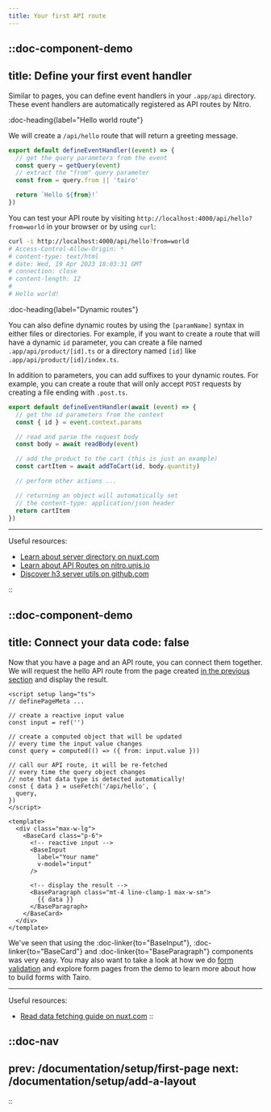 ```yaml
---
title: Your first API route
---
```



::doc-component-demo
---
title: Define your first event handler
---

Similar to pages, you can define event handlers in your `.app/api` directory. These event handlers are automatically registered as API routes by Nitro.

:doc-heading{label="Hello world route"}

We will create a `/api/hello` route that will return a greeting message.

```ts [.app/api/hello.ts]
export default defineEventHandler((event) => {
  // get the query parameters from the event
  const query = getQuery(event)
  // extract the "from" query parameter
  const from = query.from || 'tairo'

  return `Hello ${from}!`
})
```

You can test your API route by visiting `http://localhost:4000/api/hello?from=world` in your browser or by using `curl`:

```bash
curl -i http://localhost:4000/api/hello?from=world
# Access-Control-Allow-Origin: *
# content-type: text/html
# date: Wed, 19 Apr 2023 18:03:31 GMT
# connection: close
# content-length: 12
#
# Hello world!
```


:doc-heading{label="Dynamic routes"}

You can also define dynamic routes by using the `[paramName]` syntax in either files or directories. For example, if you want to create a route that will have a dynamic `id` parameter, you can create a file named `.app/api/product/[id].ts` or a directory named `[id]` like `.app/api/product/[id]/index.ts`.

In addition to parameters, you can add suffixes to your dynamic routes. For example, you can create a route that will only accept `POST` requests by creating a file ending with `.post.ts`.


```ts [.app/api/add-to-card/[id].post.ts]
export default defineEventHandler(await (event) => {
  // get the id parameters from the context
  const { id } = event.context.params

  // read and parse the request body
  const body = await readBody(event)

  // add the product to the cart (this is just an example)
  const cartItem = await addToCart(id, body.quantity)

  // perform other actions ...

  // returning an object will automatically set 
  // the content-type: application/json header
  return cartItem
})
```

---

Useful resources:

- [Learn about server directory on nuxt.com](https://nuxt.com/docs/guide/directory-structure/server)
- [Learn about API Routes on nitro.unjs.io](https://nitro.unjs.io/guide/routing)
- [Discover h3 server utils on github.com](https://github.com/unjs/h3#utilities)

::


::doc-component-demo
---
title: Connect your data
code: false
---

Now that you have a page and an API route, you can connect them together. We will request the hello API route from the page created [in the previous section](/documentation/setup/first-page) and display the result.

```vue [.app/pages/index.vue]
<script setup lang="ts">
// definePageMeta ...

// create a reactive input value
const input = ref('')

// create a computed object that will be updated
// every time the input value changes
const query = computed(() => ({ from: input.value }))

// call our API route, it will be re-fetched
// every time the query object changes
// note that data type is detected automatically!
const { data } = useFetch('/api/hello', {
  query,
})
</script>

<template>
  <div class="max-w-lg">
    <BaseCard class="p-6">
      <!-- reactive input -->
      <BaseInput 
        label="Your name" 
        v-model="input"
      />

      <!-- display the result -->
      <BaseParagraph class="mt-4 line-clamp-1 max-w-sm">
        {{ data }}
      </BaseParagraph>
    </BaseCard>
  </div>
</template>
```

We've seen that using the :doc-linker{to="BaseInput"}, :doc-linker{to="BaseCard"} and :doc-linker{to="BaseParagraph"} components was very easy. You may also want to take a look at how we do [form validation](/documentation/guides/form-validation) and explore form pages from the demo to learn more about how to build forms with Tairo.

---

Useful resources:

- [Read data fetching guide on nuxt.com](https://nuxt.com/docs/getting-started/data-fetching)
::


::doc-nav
---
prev: /documentation/setup/first-page
next: /documentation/setup/add-a-layout
---
::